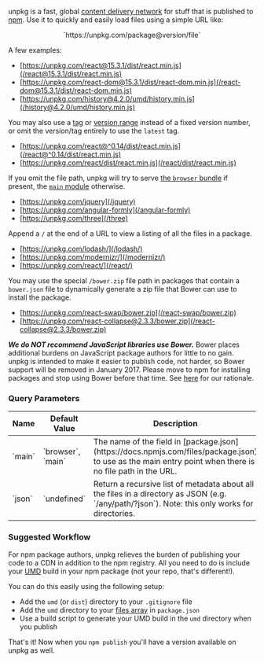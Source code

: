 unpkg is a fast, global [content delivery network](https://en.wikipedia.org/wiki/Content_delivery_network) for stuff that is published to [npm](https://www.npmjs.com/). Use it to quickly and easily load files using a simple URL like:

<div style="text-align:center">`https://unpkg.com/package@version/file`</div>

A few examples:

  * [https://unpkg.com/react@15.3.1/dist/react.min.js](/react@15.3.1/dist/react.min.js)
  * [https://unpkg.com/react-dom@15.3.1/dist/react-dom.min.js](/react-dom@15.3.1/dist/react-dom.min.js)
  * [https://unpkg.com/history@4.2.0/umd/history.min.js](/history@4.2.0/umd/history.min.js)

You may also use a [tag](https://docs.npmjs.com/cli/dist-tag) or [version range](https://docs.npmjs.com/misc/semver) instead of a fixed version number, or omit the version/tag entirely to use the `latest` tag.

  * [https://unpkg.com/react@^0.14/dist/react.min.js](/react@^0.14/dist/react.min.js)
  * [https://unpkg.com/react/dist/react.min.js](/react/dist/react.min.js)

If you omit the file path, unpkg will try to serve [the `browser` bundle](https://github.com/defunctzombie/package-browser-field-spec) if present, the [`main` module](https://docs.npmjs.com/files/package.json#main) otherwise.

  * [https://unpkg.com/jquery](/jquery)
  * [https://unpkg.com/angular-formly](/angular-formly)
  * [https://unpkg.com/three](/three)

Append a `/` at the end of a URL to view a listing of all the files in a package.

  * [https://unpkg.com/lodash/](/lodash/)
  * [https://unpkg.com/modernizr/](/modernizr/)
  * [https://unpkg.com/react/](/react/)

You may use the special `/bower.zip` file path in packages that contain a `bower.json` file to dynamically generate a zip file that Bower can use to install the package.

  * [https://unpkg.com/react-swap/bower.zip](/react-swap/bower.zip)
  * [https://unpkg.com/react-collapse@2.3.3/bower.zip](/react-collapse@2.3.3/bower.zip)

**_We do NOT recommend JavaScript libraries use Bower._** Bower places additional burdens on JavaScript package authors for little to no gain. unpkg is intended to make it easier to publish code, not harder, so Bower support will be removed in January 2017\. Please move to npm for installing packages and stop using Bower before that time. See [here](https://github.com/mjackson/npm-http-server#bower-support) for our rationale.

### Query Parameters

<table cellpadding="0" cellspacing="0">
  <thead>
    <tr>
      <th width="80px">Name</th>
      <th width="120px">Default Value</th>
      <th>Description</th>
    </tr>
  </thead>
  <tbody>
    <tr>
      <td>`main`</td>
      <td>`browser`, `main`</td>
      <td>The name of the field in [package.json](https://docs.npmjs.com/files/package.json) to use as the main entry point when there is no file path in the URL.</td>
    </tr>
    <tr>
      <td>`json`</td>
      <td>`undefined`</td>
      <td>Return a recursive list of metadata about all the files in a directory as JSON (e.g. `/any/path/?json`). Note: this only works for directories.</td>
    </tr>
  </tbody>
</table>

### Suggested Workflow

For npm package authors, unpkg relieves the burden of publishing your code to a CDN in addition to the npm registry. All you need to do is include your [UMD](https://github.com/umdjs/umd) build in your npm package (not your repo, that's different!).

You can do this easily using the following setup:

  * Add the `umd` (or `dist`) directory to your `.gitignore` file
  * Add the `umd` directory to your [files array](https://docs.npmjs.com/files/package.json#files) in `package.json`
  * Use a build script to generate your UMD build in the `umd` directory when you publish

That's it! Now when you `npm publish` you'll have a version available on unpkg as well.
